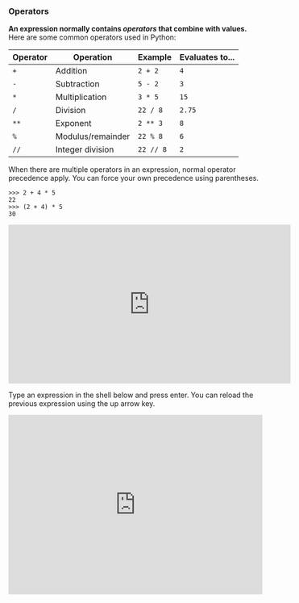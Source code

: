 ### Operators

**An expression normally contains _operators_ that combine with values.** Here are some common operators used in Python:

Operator | Operation | Example | Evaluates to...
-------- | --------- | ------- | ----------------
`+` | Addition | `2 + 2` | `4`
`-` | Subtraction | `5 - 2` | `3`
`*` | Multiplication | `3 * 5` | `15`
`/` | Division | `22 / 8` | `2.75`
`**` | Exponent | `2 ** 3` | `8`
`%` | Modulus/remainder | `22 % 8` | `6`
`//` | Integer division | `22 // 8` | `2`

When there are multiple operators in an expression, normal operator precedence apply. You can force your own precedence using parentheses.

```
>>> 2 + 4 * 5
22
>>> (2 + 4) * 5
30
```
<panel type="seamless" header="%%:tv: Operators%%">

<iframe width="560" height="315" src="https://www.youtube.com/embed/7qHMXu99d88?rel=0&showinfo=0&start=128&end=316&version=3" frameborder="0" allowfullscreen></iframe>

</panel>

<panel type="seamless" header="%%:computer: Try some expressions using an online interactive shell%%">

Type an expression in the shell below and press enter. You can reload the previous expression using the up arrow key.

<iframe src="https://trinket.io/embed/python3/7b27e216a7?toggleCode=true&amp;runOption=console&start=result&runMode=console" width="100%" height="356" frameborder="0" marginwidth="0" marginheight="0" allowfullscreen></iframe>

</panel>